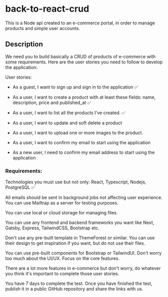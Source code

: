 # back-to-react-crud

This is a Node api created to an e-commerce portal, in order to manage products and simple user accounts.

## Description

We need you to build basically a CRUD of products of e-commerce with some requirements. Here are the user stories you need to follow to develop the application:

User stories:

- As a guest, I want to sign up and sign in to the application ✅

- As a user, I want to create a product with at least these fields: name, description, price and published_at ✅

- As a user, I want to list all the products I've created. ✅

- As a user, I want to update and soft delete a product

- As a user, I want to upload one or more images to the product.

- As a user, I want to confirm my email to start using the application

- As a new user, I need to confirm my email address to start using the application

### Requirements:

Technologies you must use but not only: React, Typescript, Nodejs, PostgreSQL ✅

All emails should be sent in background jobs not affecting user experience. You can use Mailtrap as a server for testing purposes.

You can use local or cloud storage for managing files.

You can use any frontend and backend frameworks you want like Next, Gatsby, Express, TailwindCSS, Bootstrap etc.

Don't use any pre-built template in ThemeForest or similar. You can use their design to get inspiration if you want, but do not use their files.

You can use pre-built components for Bootstrap or TailwindUI. Don't worry too much about the UI/UX. Focus on the core features.

There are a lot more features in e-commerce but don't worry, do whatever you think it's important to complete those user stories.

You have 7 days to complete the test.
Once you have finished the test, publish it in a public GitHub repository and share the links with us.
